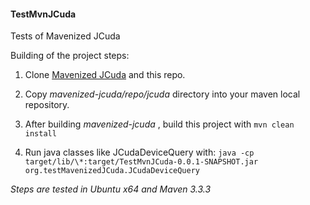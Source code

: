 #### TestMvnJCuda
Tests of Mavenized JCuda

Building of the project steps:

1. Clone [Mavenized JCuda](https://github.com/MysterionRise/mavenized-jcuda) and this repo.

2. Copy _mavenized-jcuda/repo/jcuda_ directory into your maven local repository.

3. After building _mavenized-jcuda_ , build this project with `mvn clean install`

4. Run java classes like JCudaDeviceQuery with:
`java -cp target/lib/\*:target/TestMvnJCuda-0.0.1-SNAPSHOT.jar org.testMavenizedJCuda.JCudaDeviceQuery`

*Steps are tested in Ubuntu x64 and Maven 3.3.3*
